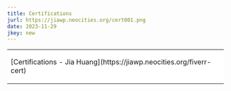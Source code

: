 ```yaml
---
title: Certifications
jurl: https://jiawp.neocities.org/cert001.png
date: 2023-11-29
jkey: new
---
```

<table border=0 cellpadding=3 bgcolor=ffffff>
<tr>
<td>
<p id=jiawhite>
[Certifications - Jia Huang](https://jiawp.neocities.org/fiverr-cert)
</p>
</td>
</tr>
</table>